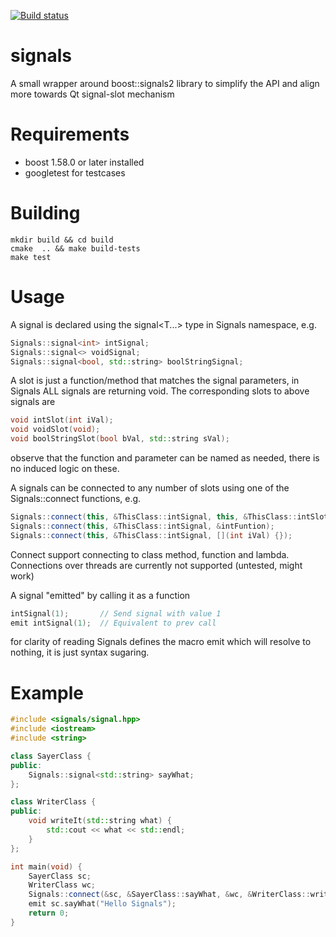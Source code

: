 [![Build status](https://travis-ci.org/fa1k3n/signals.svg?branch=master)](https://travis-ci.org/fa1k3n/signals)

# signals

A small wrapper around boost::signals2 library to simplify the API and align more towards Qt signal-slot mechanism

# Requirements

* boost 1.58.0 or later installed
* googletest for testcases

# Building

    mkdir build && cd build
    cmake  .. && make build-tests
    make test
    
# Usage

A signal is declared using the signal<T...> type in Signals namespace, e.g.
```c++
Signals::signal<int> intSignal;
Signals::signal<> voidSignal;
Signals::signal<bool, std::string> boolStringSignal;
```

A slot is just a function/method that matches the signal parameters, in Signals ALL signals are returning void. The corresponding slots to above signals are 
```c++
void intSlot(int iVal);
void voidSlot(void);
void boolStringSlot(bool bVal, std::string sVal);
```
observe that the function and parameter can be named as needed, there is no induced logic on these.

A signals can be connected to any number of slots using one of the Signals::connect functions, e.g. 
```c++
Signals::connect(this, &ThisClass::intSignal, this, &ThisClass::intSlot);
Signals::connect(this, &ThisClass::intSignal, &intFuntion);
Signals::connect(this, &ThisClass::intSignal, [](int iVal) {});
```
Connect support connecting to class method, function and lambda. Connections over threads are currently not supported (untested, might work)

A signal "emitted" by calling it as a function
```c++
intSignal(1);       // Send signal with value 1
emit intSignal(1);  // Equivalent to prev call
```
for clarity of reading Signals defines the macro emit which will resolve to nothing, it is just syntax sugaring. 

# Example

```c++
#include <signals/signal.hpp>
#include <iostream>
#include <string>

class SayerClass {
public:
    Signals::signal<std::string> sayWhat;
};

class WriterClass {
public:
    void writeIt(std::string what) {
        std::cout << what << std::endl;
    }
};

int main(void) {
    SayerClass sc;
    WriterClass wc;
    Signals::connect(&sc, &SayerClass::sayWhat, &wc, &WriterClass::writeIt);
    emit sc.sayWhat("Hello Signals");
    return 0;
}
```
